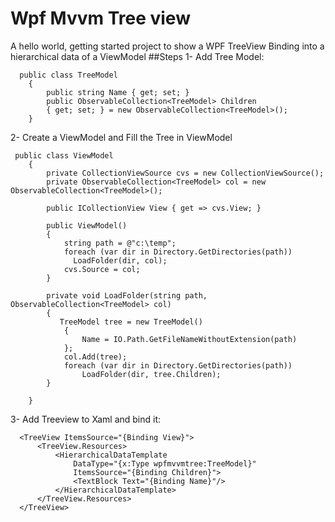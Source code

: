 # Wpf Mvvm Tree view
A hello world, getting started project to show a WPF TreeView Binding into a hierarchical data of a ViewModel
##Steps
1- Add Tree Model:
```
  public class TreeModel
    {
        public string Name { get; set; }
        public ObservableCollection<TreeModel> Children 
        { get; set; } = new ObservableCollection<TreeModel>();
    }
```
2- Create a ViewModel and Fill the Tree in ViewModel
```
 public class ViewModel
    {
        private CollectionViewSource cvs = new CollectionViewSource();
        private ObservableCollection<TreeModel> col = new ObservableCollection<TreeModel>();

        public ICollectionView View { get => cvs.View; }
  
        public ViewModel()
        {
            string path = @"c:\temp";
            foreach (var dir in Directory.GetDirectories(path))
              LoadFolder(dir, col);
            cvs.Source = col;
        }

        private void LoadFolder(string path, ObservableCollection<TreeModel> col)
        {
           TreeModel tree = new TreeModel() 
            { 
                Name = IO.Path.GetFileNameWithoutExtension(path) 
            };
            col.Add(tree);
            foreach (var dir in Directory.GetDirectories(path)) 
                LoadFolder(dir, tree.Children);
        }
       
    }
```
3- Add Treeview to Xaml and bind it:
```
  <TreeView ItemsSource="{Binding View}">
      <TreeView.Resources>
          <HierarchicalDataTemplate
              DataType="{x:Type wpfmvvmtree:TreeModel}" 
              ItemsSource="{Binding Children}">
              <TextBlock Text="{Binding Name}"/>
          </HierarchicalDataTemplate>
      </TreeView.Resources>
  </TreeView>
```
